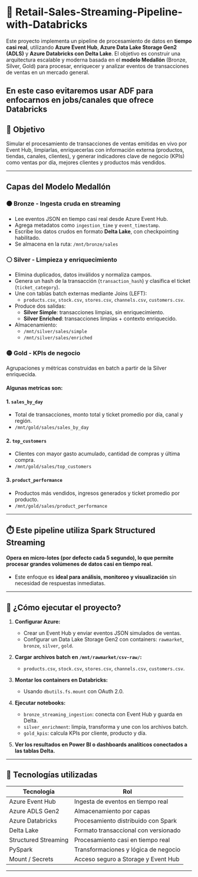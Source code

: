 # 🔷 Retail-Sales-Streaming-Pipeline-with-Databricks

Este proyecto implementa un pipeline de procesamiento de datos en **tiempo casi real**, utilizando **Azure Event Hub**, **Azure Data Lake Storage Gen2 (ADLS)** y **Azure Databricks con Delta Lake**. El objetivo es construir una arquitectura escalable y moderna basada en el **modelo Medallón** (Bronze, Silver, Gold) para procesar, enriquecer y analizar eventos de transacciones de ventas en un mercado general.

En este caso evitaremos usar ADF para enfocarnos en **jobs/canales** que ofrece Databricks
---

## 📌 Objetivo

Simular el procesamiento de transacciones de ventas emitidas en vivo por Event Hub, limpiarlas, enriquecerlas con información externa (productos, tiendas, canales, clientes), y generar indicadores clave de negocio (KPIs) como ventas por día, mejores clientes y productos más vendidos.

---

##  Capas del Modelo Medallón

### 🟤 Bronze - Ingesta cruda en streaming
- Lee eventos JSON en tiempo casi real desde Azure Event Hub.
- Agrega metadatos como `ingestion_time` y `event_timestamp`.
- Escribe los datos crudos en formato **Delta Lake**, con checkpointing habilitado.
- Se almacena en la ruta: `/mnt/bronze/sales`

### ⚪ Silver - Limpieza y enriquecimiento
- Elimina duplicados, datos inválidos y normaliza campos.
- Genera un hash de la transacción (`transaction_hash`) y clasifica el ticket (`ticket_category`).
- Une con tablas batch externas mediante Joins (LEFT):
  - `products.csv`, `stock.csv`, `stores.csv`, `channels.csv`, `customers.csv`.
- Produce dos salidas:
  - **Silver Simple**: transacciones limpias, sin enriquecimiento.
  - **Silver Enriched**: transacciones limpias + contexto enriquecido.
- Almacenamiento:
  - `/mnt/silver/sales/simple`
  - `/mnt/silver/sales/enriched`

### 🟡 Gold - KPIs de negocio
Agrupaciones y métricas construidas en batch a partir de la Silver enriquecida.

#### Algunas metricas son:
#### 1. `sales_by_day`
- Total de transacciones, monto total y ticket promedio por día, canal y región.
- `/mnt/gold/sales/sales_by_day`

#### 2. `top_customers`
- Clientes con mayor gasto acumulado, cantidad de compras y última compra.
- `/mnt/gold/sales/top_customers`

#### 3. `product_performance`
- Productos más vendidos, ingresos generados y ticket promedio por producto.
- `/mnt/gold/sales/product_performance`
---

## ⏱️ Este pipeline utiliza **Spark Structured Streaming** 
#### Opera en **micro-lotes** (por defecto cada 5 segundo), lo que permite procesar grandes volúmenes de datos casi en tiempo real.
- Este enfoque es **ideal para análisis, monitoreo y visualización** sin necesidad de respuestas inmediatas.

---

## 🚀 ¿Cómo ejecutar el proyecto?

1. **Configurar Azure:**
   - Crear un Event Hub y enviar eventos JSON simulados de ventas.
   - Configurar un Data Lake Storage Gen2 con containers: `rawmarket`, `bronze`, `silver`, `gold`.

2. **Cargar archivos batch en `/mnt/rawmarket/csv-raw/`:**
   - `products.csv`, `stock.csv`, `stores.csv`, `channels.csv`, `customers.csv`.

3. **Montar los containers en Databricks:**
   - Usando `dbutils.fs.mount` con OAuth 2.0.

4. **Ejecutar notebooks:**
   - `bronze_streaming_ingestion`: conecta con Event Hub y guarda en Delta.
   - `silver_enrichment`: limpia, transforma y une con los archivos batch.
   - `gold_kpis`: calcula KPIs por cliente, producto y día.

5. **Ver los resultados en Power BI o dashboards analíticos conectados a las tablas Delta.**

---

## 🧰 Tecnologías utilizadas

| Tecnología         | Rol                                  |
|-------------------|---------------------------------------|
| Azure Event Hub    | Ingesta de eventos en tiempo real     |
| Azure ADLS Gen2    | Almacenamiento por capas              |
| Azure Databricks   | Procesamiento distribuido con Spark   |
| Delta Lake         | Formato transaccional con versionado  |
| Structured Streaming | Procesamiento casi en tiempo real     |
| PySpark            | Transformaciones y lógica de negocio  |
| Mount / Secrets    | Acceso seguro a Storage y Event Hub   |

---

